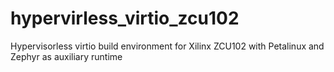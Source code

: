 # hypervirless_virtio_zcu102
Hypervisorless virtio build environment for Xilinx ZCU102 with Petalinux and Zephyr as auxiliary runtime
